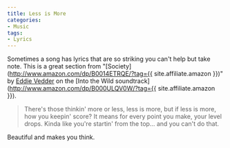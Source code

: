 ```yaml
---
title: Less is More
categories:
- Music
tags:
- Lyrics
---
```


Sometimes a song has lyrics that are so striking you can't help but take note. This is a great section from "[Society](http://www.amazon.com/dp/B0014ETRQE/?tag={{ site.affiliate.amazon }})" by [Eddie Vedder](http://en.wikipedia.org/wiki/Eddie_Vedder) on the [Into the Wild soundtrack](http://www.amazon.com/dp/B000ULQV0W/?tag={{ site.affiliate.amazon }}).

> There's those thinkin' more or less, less is more,
> but if less is more, how you keepin' score?
> It means for every point you make, your level drops.
> Kinda like you're startin' from the top...
> and you can't do that.

Beautiful and makes you think.
